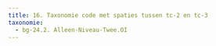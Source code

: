 ```yaml
---
title: 16. Taxonomie code met spaties tussen tc-2 en tc-3
taxonomie:
  - bg-24.2. Alleen-Niveau-Twee.OI
---
```

